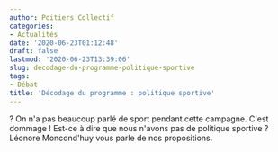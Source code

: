 ```yaml
---
author: Poitiers Collectif
categories:
- Actualités
date: '2020-06-23T01:12:48'
draft: false
lastmod: '2020-06-23T13:39:06'
slug: decodage-du-programme-politique-sportive
tags:
- Débat
title: 'Décodage du programme : politique sportive'
---
```


? On n'a pas beaucoup parlé de sport pendant cette campagne. C'est dommage ! Est-ce à dire que nous n'avons pas de politique sportive ? Léonore Moncond'huy vous parle de nos propositions.
